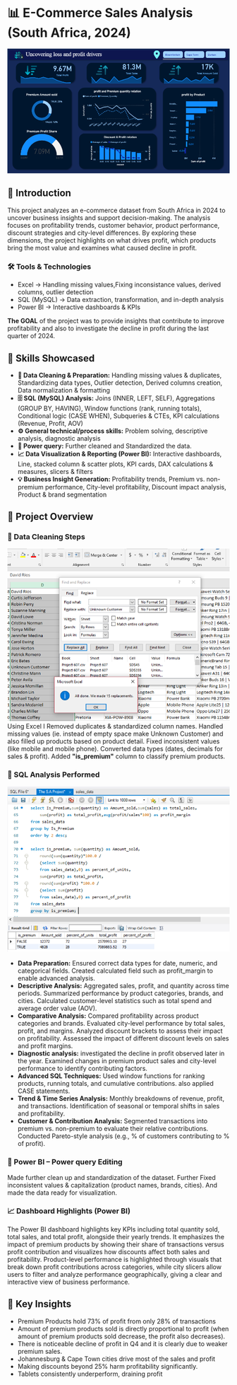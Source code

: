 # 📊 E-Commerce Sales Analysis (South Africa, 2024)
![Dashboard](/Images/SA%20Dashboard%202.PNG)
## 📌 Introduction
This project analyzes an e-commerce dataset from South Africa in 2024 to uncover business insights and support decision-making. The analysis focuses on profitability trends, customer behavior, product performance, discount strategies and city-level differences. By exploring these dimensions, the project highlights on what drives profit, which products bring the most value and examines what caused decline in profit.


### 🛠️ Tools & Technologies
- Excel → Handling missing values,Fixing inconsistance values, derived columns, outlier detection
- SQL (MySQL) → Data extraction, transformation, and in-depth analysis
- Power BI → Interactive dashboards & KPIs

**The GOAL** of the project was to provide insights that contribute to improve profitability and also to investigate the decline in profit during the last quarter of 2024.

## 📌 Skills Showcased
- **📂 Data Cleaning & Preparation:** Handling missing values & duplicates, Standardizing data types, Outlier detection, Derived columns creation, Data normalization & formatting
- **🗄️ SQL (MySQL) Analysis:** Joins (INNER, LEFT, SELF), Aggregations (GROUP BY, HAVING), Window functions (rank, running totals), Conditional logic (CASE WHEN), Subqueries & CTEs, KPI calculations (Revenue, Profit, AOV)
- **⚙️ General technical/process skills:** Problem solving, descriptive analysis, diagnostic analysis
- **📝 Power query:** Further cleaned and Standardized the data.
- **📈 Data Visualization & Reporting (Power BI):** Interactive dashboards, Line, stacked column & scatter plots, KPI cards, DAX calculations & measures, slicers & filters
- **💡 Business Insight Generation:** Profitability trends, Premium vs. non-premium performance, City-level profitability, Discount impact analysis, Product & brand segmentation
## 📌 Project Overview
### 📂 Data Cleaning Steps
![Dashboard](/images/SA%20Excel.PNG)
Using Excel I Removed duplicates & standardized column names. Handled missing values (ie. instead of empty space make Unknown Customer) and also filled up products based on product detail. Fixed inconsistent values (like mobile and mobile phone). Converted data types (dates, decimals for sales & profit). Added **"is_premium"** column to classify premium products. 


### 🔎 SQL Analysis Performed
![alt text](images/SA%20SQL.PNG)
- **Data Preparation:** Ensured correct data types for date, numeric, and categorical fields. Created calculated field such as profit_margin to enable advanced analysis.
- **Descriptive Analysis:** Aggregated sales, profit, and quantity across time periods. Summarized performance by product categories, brands, and cities. Calculated customer-level statistics such as total spend and average order value (AOV).
- **Comparative Analysis:** Compared profitability across product categories and brands. Evaluated city-level performance by total sales, profit, and margins. Analyzed discount brackets to assess their impact on profitability. Assessed the impact of different discount levels on sales and profit margins.
- **Diagnostic analysis:** investigated the decline in profit observed later in the year. Examined changes in premium product sales and city-level performance to identify contributing factors.
- **Advanced SQL Techniques:** Used window functions for ranking products, running totals, and cumulative contributions. also applied CASE statements. 
- **Trend & Time Series Analysis:** Monthly breakdowns of revenue, profit, and transactions. Identification of seasonal or temporal shifts in sales and profitability.
- **Customer & Contribution Analysis:** Segmented transactions into premium vs. non-premium to evaluate their relative contributions. Conducted Pareto-style analysis (e.g., % of customers contributing to % of profit).
### 📝 Power BI – Power query Editing
Made further clean up and standardization of the dataset. Further Fixed inconsistent values & capitalization (product names, brands, cities). And made the data ready for visualization.


### 📈 Dashboard Highlights (Power BI)
The Power BI dashboard highlights key KPIs including total quantity sold, total sales, and total profit, alongside their yearly trends. It emphasizes the impact of premium products by showing their share of transactions versus profit contribution and visualizes how discounts affect both sales and profitability. Product-level performance is highlighted through visuals that break down profit contributions across categories, while city slicers allow users to filter and analyze performance geographically, giving a clear and interactive view of business performance.
## 🔑 Key Insights
- Premium Products hold 73% of profit from only 28% of transactions
- Amount of premium products sold is directly proportional to profit (when amount of premium products sold decrease, the profit also decreases).
- There is noticeable decline of profit in Q4 and it is clearly due to weaker premium sales.
- Johannesburg & Cape Town cities drive most of the sales and profit
- Making discounts beyond 25% harm profitability significantly.
- Tablets consistently underperform, draining profit

